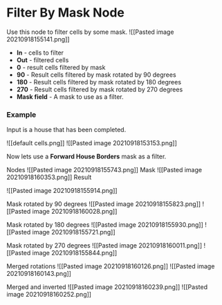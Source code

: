 # Filter By Mask Node
Use this node to filter cells by some mask.
![[Pasted image 20210918155141.png]]
- **In** - cells to filter
- **Out** - filtered cells
- **0** - result cells filtered by mask
- **90** - Result cells filtered by mask rotated by 90 degrees
- **180** - Result cells filtered by mask rotated by 180 degrees 
- **270** - Result cells filtered by mask rotated by 270 degrees 
- **Mask field** - A mask to use as a filter.


### Example
Input is a house that has been completed.

![[default cells.png]]
![[Pasted image 20210918153153.png]]

Now lets use a **Forward House Borders** mask as a filter.

Nodes
![[Pasted image 20210918155743.png]]
Mask
![[Pasted image 20210918160353.png]]
Result

![[Pasted image 20210918155914.png]]

Mask rotated by 90 degrees
![[Pasted image 20210918155823.png]]
![[Pasted image 20210918160028.png]]

Mask rotated by 180 degrees
![[Pasted image 20210918155930.png]]
![[Pasted image 20210918155721.png]]

Mask rotated by 270 degrees
![[Pasted image 20210918160011.png]]
![[Pasted image 20210918155844.png]]


Merged rotations
![[Pasted image 20210918160126.png]]
![[Pasted image 20210918160143.png]]

Merged and inverted
![[Pasted image 20210918160239.png]]
![[Pasted image 20210918160252.png]]